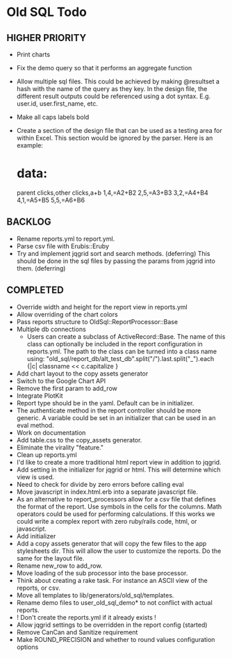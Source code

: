 # Old SQL Todo

## HIGHER PRIORITY

* Print charts
* Fix the demo query so that it performs an aggregate function
* Allow multiple sql files. This could be achieved by making @resultset a hash with the name of the 
  query as they key. In the design file, the different result outputs could be referenced using a dot 
  syntax. E.g. user.id, user.first_name, etc.
* Make all caps labels bold
* Create a section of the design file that can be used as a testing area for within Excel.
  This section would be ignored by the parser. Here is an example: 

	# data:
  	parent clicks,other clicks,a+b
  	1,4,=A2+B2
  	2,5,=A3+B3
  	3,2,=A4+B4
  	4,1,=A5+B5
  	5,5,=A6+B6

## BACKLOG

* Rename reports.yml to report.yml.
* Parse csv file with Erubis::Eruby
* Try and implement jqgrid sort and search methods. (deferring)
  This should be done in the sql files by passing the params from jqgrid into them. (deferring)

## COMPLETED

* Override width and height for the report view in reports.yml
* Allow overriding of the chart colors
* Pass reports structure to OldSql::ReportProcessor::Base
* Multiple db connections
	- Users can create a subclass of ActiveRecord::Base. The name of this class
	  can optionally be included in the report configuration in reports.yml.
	  The path to the class can be turned into a class name using:
	  "old_sql/report_db/alt_test_db".split("/").last.split("_").each {|c| classname << c.capitalize }
* Add chart layout to the copy assets generator
* Switch to the Google Chart API
* Remove the first param to add_row
* Integrate PlotKit
* Report type should be in the yaml. Default can be in initializer.
* The authenticate method in the report controller should be more generic. A variable could be set 
  in an initializer that can be used in an eval method.
* Work on documentation
* Add table.css to the copy_assets generator.
* Eliminate the virality "feature."
* Clean up reports.yml
* I'd like to create a more traditional html report view in addition to jqgrid.
* Add setting in the initializer for jqgrid or html. This will determine which view is used.
* Need to check for divide by zero errors before calling eval
* Move javascript in index.html.erb into a separate javascript file.
* As an alternative to report_processors allow for a csv file that defines the format of the report.
  Use symbols in the cells for the columns. Math operators could be used for performing calculations.
  If this works we could write a complex report with zero ruby/rails code, html, or javascript.  
* Add initializer
* Add a copy assets generator that will copy the few files to the app stylesheets dir. This will 
  allow the user to customize the reports. Do the same for the layout file.
* Rename new_row to add_row.
* Move loading of the sub processor into the base processor.
* Think about creating a rake task. For instance an ASCII view of the reports, or csv.
* Move all templates to lib/generators/old_sql/templates.
* Rename demo files to user_old_sql_demo* to not conflict with actual reports.
* ! Don't create the reports.yml if it already exists !
* Allow jqgrid settings to be overridden in the report config (started)
* Remove CanCan and Sanitize requirement
* Make ROUND_PRECISION and whether to round values configuration options
